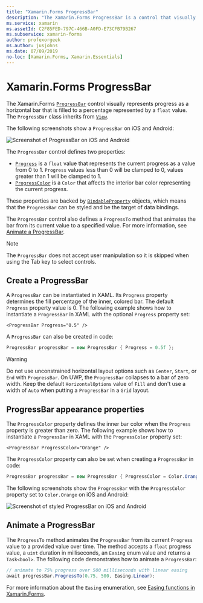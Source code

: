 ```yaml
---
title: "Xamarin.Forms ProgressBar"
description: "The Xamarin.Forms ProgressBar is a control that visually represents progress as a horizontal bar that is filled based on a float property."
ms.service: xamarin
ms.assetId: C2F85FED-797C-466B-A0FD-E73CFB79B267
ms.subservice: xamarin-forms
author: profexorgeek
ms.author: jusjohns
ms.date: 07/09/2019
no-loc: [Xamarin.Forms, Xamarin.Essentials]
---
```


# Xamarin.Forms ProgressBar
The Xamarin.Forms [`ProgressBar`](xref:Xamarin.Forms.ProgressBar) control visually represents progress as a horizontal bar that is filled to a percentage represented by a `float` value. The `ProgressBar` class inherits from [`View`](xref:Xamarin.Forms.View).

The following screenshots show a `ProgressBar` on iOS and Android:

![Screenshot of ProgressBar on iOS and Android](progressbar-images/progressbars-default.png "ProgressBar on iOS and Android")

The `ProgressBar` control defines two properties:

* [`Progress`](xref:Xamarin.Forms.ProgressBar.Progress) is a `float` value that represents the current progress as a value from 0 to 1. `Progress` values less than 0 will be clamped to 0, values greater than 1 will be clamped to 1.
* [`ProgressColor`](xref:Xamarin.Forms.ProgressBar.ProgressColor) is a `Color` that affects the interior bar color representing the current progress.

These properties are backed by [`BindableProperty`](xref:Xamarin.Forms.BindableProperty) objects, which means that the `ProgressBar` can be styled and be the target of data bindings.

The `ProgressBar` control also defines a `ProgressTo` method that animates the bar from its current value to a specified value. For more information, see [Animate a ProgressBar](#animate-a-progressbar).

> [!NOTE]
> The `ProgressBar` does not accept user manipulation so it is skipped when using the Tab key to select controls.

## Create a ProgressBar

A `ProgressBar` can be instantiated in XAML. Its `Progress` property determines the fill percentage of the inner, colored bar. The default `Progress` property value is 0. The following example shows how to instantiate a `ProgressBar` in XAML with the optional `Progress` property set:

```xaml
<ProgressBar Progress="0.5" />
```

A `ProgressBar` can also be created in code:

```csharp
ProgressBar progressBar = new ProgressBar { Progress = 0.5f };
```

> [!WARNING]
> Do not use unconstrained horizontal layout options such as `Center`, `Start`, or `End` with `ProgressBar`. On UWP, the `ProgressBar` collapses to a bar of zero width. Keep the default `HorizontalOptions` value of `Fill` and don't use a width of `Auto` when putting a `ProgressBar` in a `Grid` layout.

## ProgressBar appearance properties

The `ProgressColor` property defines the inner bar color when the `Progress` property is greater than zero. The following example shows how to instantiate a `ProgressBar` in XAML with the `ProgressColor` property set:

```xaml
<ProgressBar ProgressColor="Orange" />
```

The `ProgressColor` property can also be set when creating a `ProgressBar` in code:

```csharp
ProgressBar progressBar = new ProgressBar { ProgressColor = Color.Orange };
```

The following screenshots show the `ProgressBar` with the `ProgressColor` property set to `Color.Orange` on iOS and Android:

![Screenshot of styled ProgressBar on iOS and Android](progressbar-images/progressbars-styled.png "Styled ProgressBar on iOS and Android")

## Animate a ProgressBar

The `ProgressTo` method animates the `ProgressBar` from its current `Progress` value to a provided value over time. The method accepts a `float` progress value, a `uint` duration in milliseconds, an `Easing` enum value and returns a `Task<bool>`. The following code demonstrates how to animate a `ProgressBar`:

```csharp
// animate to 75% progress over 500 milliseconds with linear easing
await progressBar.ProgressTo(0.75, 500, Easing.Linear);
```

For more information about the `Easing` enumeration, see [Easing functions in Xamarin.Forms](~/xamarin-forms/user-interface/animation/easing.md).
